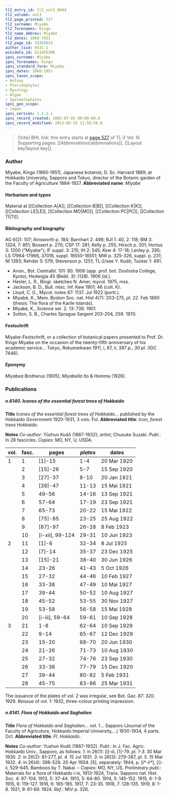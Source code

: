 ```yaml
---
tl2_entry_id: tl2_vol3_0604
tl2_volume: vol3
tl2_page_printed: 527
tl2_surname: Miyabe
tl2_forenames: Kingo
tl2_name_abbrev: Miyabe
tl2_dates: 1860-1951
tl2_page_id: 33355614
author_lsid: 6531-1
wikidata_id: Q11455300
ipni_surname: Miyabe
ipni_forenames: Kingo
ipni_standard_form: Miyabe
ipni_dates: 1860-1951
ipni_taxon_scope: 
- Botany
- Pteridophytes
- Mycology
- Algae
- Spermatophytes
ipni_geo_scope: 
- Japan
ipni_version: 1.1.1.1
ipni_record_created: 2003-07-02 00:00:00.0
ipni_record_modified: 2013-05-15 11:50:56.0
---
```



> [!cite] BHL link: this entry starts at [page 527](https://www.biodiversitylibrary.org/page/33355614) of TL-2 Vol. III.
> Supporting pages: [[Abbreviations|abbreviations]], [[Layout key|layout key]].

### Author

Miyabe, Kingo (1860-1951), Japanese botanist; D. Sc. Harvard 1889; at Hokkaido University, Sapporo and Tokyo, director of the Botanic garden of the Faculty of Agriculture 1884-1927. 
**Abbreviated name**: *Miyabe*

#### Herbarium and types

Material at [[Collection A|A]], [[Collection B|B]], [[Collection K|K]], [[Collection LE|LE]], [[Collection MO|MO]], [[Collection PC|PC]], [[Collection TI|TI]].

#### Bibliography and biography

AG 6(2): 107; Ainsworth p. 184; Barnhart 2: 498; BJI 1: 40, 2: 118; BM 3: 1324, 7: 851; Bossert p. 270; CSP 17: 281; Kelly p. 255; Hirsch p. 201; Hortus 3: 1200 ("Miyabe"); IF suppl. 3: 215; IH 2: 545; Kew 4: 17-18; Lenley p. 295; LS 17964-17966, 37016, suppl. 18550-18551; MW p. 325-326, suppl. p. 231; NI 1393; Rehder 5: 579; Stevenson p. 1251; TL-2/see Y. Kudô; Tucker 1: 491.
- Anon., Bot. Centralbl. 101: 80. 1906 (app. prof. bot. Doshisha College, Kyoto); Hedwigia 45 (Beibl. 3): (128). 1906 (id.).
- Hesler, L. R., Biogr. sketches N. Amer, mycol. 1975, mss.
- Jackson, B. D., Bull. misc. Inf. Kew 1901; 46 (coll. K).
- Lloyd, C. G., Mycol. notes 67: 1137. Jul 1922 (portr.).
- Miyabé, K., Mem. Boston Soc. nat. Hist 4(7): 203-275, *pl. 22.* Feb 1890 (thesis: The flora of the Karile Islands).
- Miyaké, K., Science ser. 2. 13: 739. 1901.
- Sutton, S. B., Charles Sprague Sargent 203-204, 259. 1970.

#### Festschrift

Miyabe-Festschrift, or a collection of botanical papers presented to Prof. Dr. Kingo Miyabe on the occasion of the twenty-fifth anniversary of his academic service... Tokyo, Rokumeikwan 1911, i, 67, ii, 387 *p., 30 pl.* (IDC 7446).

#### Eponymy

*Miyabea* Brotherus (1905); *Miyabella* Ito & Homma (1926).

### Publications

##### n.6140. Icones of the essential forest trees of Hokkaido

**Title**
*Icones of the essential forest trees of Hokkaido*... published by the Hokkaido Government 1920-1931, 3 vols. Fol.
**Abbreviated title**: *Icon, forest trees Hokkaido*.

**Notes**
*Co-author*: Yûshun Kudô (1887-1932); *artist*; Chusuke Suzaki.
*Publ*.: In 28 fascicles. *Copies*: MO, NY, U, USDA.

|vol.	|fasc.	|pages	|*plates*	|dates|
|---	|---	|---	|---	|---	|
|1	|1	|\[1\]-15	|1-4	|20 Mar 1920|
|	|2	|\[15\]-26	|5-7	|15 Sep 1920|
|	|3	|\[27\]-37	|8-10	|20 Jan 1921|
|	|4	|\[39\]-47	|11-13	|15 Mai 1921|
|	|5	|49-56	|14-16	|13 Sep 1921|
|	|6	|57-64	|17-19	|23 Sep 1921|
|	|7	|65-73	|20-22	|15 Mai 1922|
|	|8	|\[75\]-85	|23-25	|25 Aug 1922|
|	|9	|\[87\]-97	|26-28	|8 Feb 1923|
|	|10	|\[i-xii\], 99-124	|29-31	|10 Jun 1923|
|2	|11	|\[1\]-6	|32-34	|8 Jul 1925|
|	|12	|\[7\]-14	|35-37	|23 Dec 1925|
|	|13	|\[15\]-21	|38-40	|30 Jun 1926|
|	|14	|23-26	|41-43	|5 Oct 1926|
|	|15	|27-32	|44-46	|10 Feb 1927|
|	|16	|33-38	|47-49	|10 Mai 1927|
|	|17	|39-44	|50-52	|10 Aug 1927|
|	|18	|45-52	|53-55	|30 Nov 1927|
|	|19	|53-58	|56-58	|15 Mai 1928|
|	|20	|\[i-iii\], 59-64	|59-61	|10 Sep 1928|
|3	|21	|1-8	|62-64	|10 Sep 1929|
|	|22	|9-14	|65-67	|12 Dec 1929|
|	|23	|15-20	|68-70	|20 Jun 1930|
|	|24	|21-26	|71-73	|10 Aug 1930|
|	|25	|27-32	|74-76	|23 Sep 1930|
|	|26	|33-38	|77-79	|15 Dec 1920|
|	|27	|39-44	|80-82	|5 Feb 1931|
|	|28	|45-75	|83-86	|25 Mar 1931|

The issuance of the plates of vol. 2 was irregular, see Bot. Gaz. 87: 320. 1929.
*Reissue* of vol. 1: 1932, three-colour printing impression.

##### n.6141. Flora of Hokkaido and Saghalien

**Title**
*Flora of Hokkaido and Saghalien*... vol. 1... Sapporo (Journal of the Faculty of Agricuture, Hokkaido Imperial University,...) 1930-1934, 4 parts. Oct.
**Abbreviated title**: *Fl. Hokkaido*.

**Notes**
*Co-author*: Yushun Kudô (1887-1932).
*Publ*.: In J. Fac. Agric. Hokkaido Univ., Sapporo, as follows:
*1*: in 26(1): \[i\]-iii, \[1\]-79. *pl. 1-3.* 30 Mar 1930.
*2*: in 26(2): 81-277, *pl. 4.* 15 Jul 1931.
*3*: in 26(3): 279-387, *pl. 5.* 15 Mar 1932.
*4*: in 26(4): 398-528. 20 Apr 1934.
\[5\], separately: 1944, p. \[i\*-ii\*\], \[i\]-ii, 529-645. Bamboos by T. Nakai. – *Copies*: MO, NY, US.
*Preliminary publ*.: Materials for a flora of Hokkaido i-ix, 1913-1924, Trans. Sapporo nat.
Hist. Soc. 4: 97-104. 1913, 5: 37-44. 1913, 5: 64-80. 1914, 5: 145-152. 1915, 6: 1-9. 1915, 6:
119-127. 1916, 6: 165-185. 1917, 7: 23-35. 1918, 7: 128-135. 1919, 8: 1-8. 1921, 9: 61-69.
1924.
*Ref*.: M\V p. 326.


